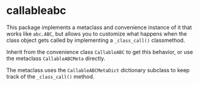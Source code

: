 # callableabc

This package implements a metaclass and convenience instance of it that works like `abc.ABC`, but allows you to customize what happens when the class object gets called by implementing a `_class_call()` classmethod.

Inherit from the convenience class `CallableABC` to get this behavior,
or use the metaclass `CallableABCMeta` directly.

The metaclass uses the `CallableABCMetaDict` dictionary subclass to keep track of the `_class_call()` method.
